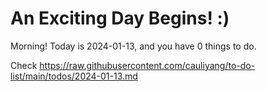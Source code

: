 # An Exciting Day Begins! :)

Morning! Today is 2024-01-13, and you have 0 things to do.

Check https://raw.githubusercontent.com/cauliyang/to-do-list/main/todos/2024-01-13.md